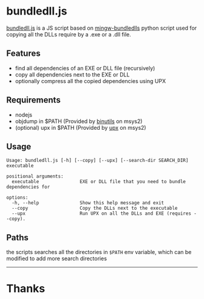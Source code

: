 # bundledll.js

[bundledll.js](./bundledll.js) is a JS script based on [mingw-bundledlls](https://github.com/mpreisler/mingw-bundledlls) python script used for copying all the DLLs require by a .exe or a .dll file.

## Features
 - find all dependencies of an EXE or DLL file (recursively)
 - copy all dependencies next to the EXE or DLL
 - optionally compress all the copied dependencies using UPX

## Requirements
 - nodejs
 - objdump in $PATH (Provided by [binutils](https://packages.msys2.org/package/binutils) on msys2)
 - (optional) upx in $PATH (Provided by [upx](https://packages.msys2.org/package/upx) on msys2)

## Usage

```
Usage: bundledll.js [-h] [--copy] [--upx] [--search-dir SEARCH_DIR] executable

positional arguments:
  executable               EXE or DLL file that you need to bundle dependencies for

options:
  -h, --help               Show this help message and exit
  --copy                   Copy the DLLs next to the executable
  --upx                    Run UPX on all the DLLs and EXE (requires --copy).
```

## Paths
the scripts searches all the directories in `$PATH` env variable, which can be modified to add more search directories

---
# Thanks

